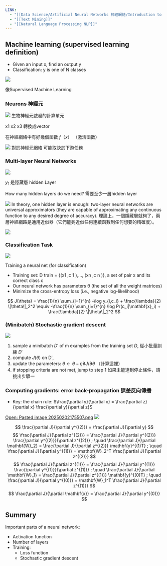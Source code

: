 ```yaml
---
LINK:
  - "[[Data Science/Artificial Neural Networks 神經網絡/Introduction to ANNs]]"
  - "[[Text Mining]]"
  - "[[Natural Language Processing NLP]]"
---
```


## Machine learning (supervised learning definition)

- Given an input x, find an output y
- Classification: y is one of N classes


![](PICTURE/Introduction%20to%20ANNs/017746f009b6703c107a493d83adc95c_MD5.jpeg)

像Supervised Machine Learning

### Neurons 神經元

![](PICTURE/Introduction%20to%20ANNs/9a97a633dc51057232c4895e85dd5372_MD5.jpeg)
生物神經元啟發的計算單元

x1 x2 x3 轉換成vector


在神經網絡中有好幾個函數 $f（x）$  （激活函數）

![](PICTURE/Introduction%20to%20ANNs/f01a4d4c3798aaa14114e36573be3353_MD5.jpeg)
對於神經元網絡 可能取決於下游任務




### Multi-layer Neural Networks


![](PICTURE/Introduction%20to%20ANNs/3da3846fce2dded04125d066526a24f3_MD5.jpeg)

$y_1$ 是隱藏層 hidden Layer



How many hidden layers do we need?
需要至少一層hidden layer


![](PICTURE/Introduction%20to%20ANNs/a4122808dbc994b693a7afdc1e4e6001_MD5.jpeg)
In theory, one hidden layer is enough: two-layer neural networks are universal approximators (they are capable of approximating any continuous function to any desired degree of accuracy). 理論上，一個隱藏層就夠了，兩層神經網路是通用近似器（它們能夠近似任何連續函數到任何想要的精確度）。


![](PICTURE/Introduction%20to%20ANNs/fafc045ef2ace1e7bf766cdcd0843742_MD5.jpeg)



### Classification Task


![](PICTURE/Introduction%20to%20ANNs/ef56823d84e5c3f66357ee6a1cba22a4_MD5.jpeg)


Training a neural net (for classification)
- Training set: D train = {(x1 ,c 1 ),..., (xn ,c n )}, a set of pair x and its correct class c
- Our neural network has parameters θ (the set of all the weight matrices)
- Minimize the cross-entropy loss (i.e., negative log-likelihood)

$$
J(\theta) = \frac{1}{n} \sum_{i=1}^{n} -\log y_{i,c_i} + \frac{\lambda}{2} \|\theta\|_2^2 \equiv -\frac{1}{n} \sum_{i=1}^{n} \log Pr(c_i|\mathbf{x}_i) + \frac{\lambda}{2} \|\theta\|_2^2
$$


### (Minibatch) Stochastic gradient descent


![](PICTURE/Introduction%20to%20ANNs/Pasted%20image%2020250202175250.png)

1. sample a minibatch $D′$ of m examples from the training set $D$,  從小批量訓練 $D'$
2. compute $J(θ)$ on D′, 
3. update the parameters: $θ ← θ − η∂J/∂θ$ （計算這裡）
4. if stopping criteria are not met, jump to step 1 如果未能達到停止條件，請挑出步驟一
### Computing gradients: error back-propagation 誤差反向傳播
- Key: the chain rule: $\frac{\partial y}{\partial x} = \frac{\partial z}{\partial x} \frac{\partial y}{\partial z}$

[Open: Pasted image 20250202175507.png](PICTURE/Introduction%20to%20ANNs/82061d08773717ee1da59983f3db33a3_MD5.jpeg)
![](PICTURE/Introduction%20to%20ANNs/82061d08773717ee1da59983f3db33a3_MD5.jpeg)

$$
\frac{\partial J}{\partial y^{(2)}} = \frac{\partial J}{\partial y}
$$
$$
\frac{\partial J}{\partial z^{(2)}} = \frac{\partial J}{\partial y^{(2)}} \frac{\partial y^{(2)}}{\partial z^{(2)}} ; \quad \frac{\partial J}{\partial \mathbf{W}_2} = \frac{\partial J}{\partial z^{(2)}} \mathbf{y}^{(1)T} ; \quad \frac{\partial J}{\partial y^{(1)}} = \mathbf{W}_2^T \frac{\partial J}{\partial z^{(2)}}
$$
$$
\frac{\partial J}{\partial z^{(1)}} = \frac{\partial J}{\partial y^{(1)}} \frac{\partial y^{(1)}}{\partial z^{(1)}} ; \quad \frac{\partial J}{\partial \mathbf{W}_1} = \frac{\partial J}{\partial z^{(1)}} \mathbf{y}^{(0)T} ; \quad \frac{\partial J}{\partial y^{(0)}} = \mathbf{W}_1^T \frac{\partial J}{\partial z^{(1)}}
$$
$$
\frac{\partial J}{\partial \mathbf{x}} = \frac{\partial J}{\partial y^{(0)}}
$$

## Summary
Important parts of a neural network:
- Activation function
- Number of layers
- Training:
	- Loss function
	- Stochastic gradient descent




























